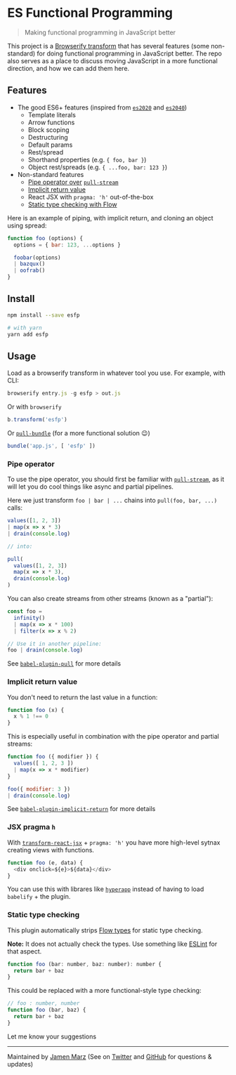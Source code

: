 
# ES Functional Programming

> Making functional programming in JavaScript better

This project is a [Browserify transform](https://www.npmjs.com/package/browserify) that has several features (some non-standard) for doing functional programming in JavaScript better.  The repo also serves as a place to discuss moving JavaScript in a more functional direction, and how we can add them here.

## Features

 - The good ES6+ features (inspired from [`es2020`](https://npmjs.com/es2020) and [`es2040`](https://npmjs.com/es2040))
   - Template literals
   - Arrow functions
   - Block scoping
   - Destructuring
   - Default params
   - Rest/spread
   - Shorthand properties (e.g. `{ foo, bar }`)
   - Object rest/spreads (e.g. `{ ...foo, bar: 123 }`)
 - Non-standard features
   - [Pipe operator over](https://npmjs.com/babel-plugin-pull) [`pull-stream`](https://github.com/pull-stream/pull-stream)
   - [Implicit return value](https://npmjs.com/babel-plugin-implicit-return)
   - React JSX with `pragma: 'h'` out-of-the-box
   - [Static type checking with Flow](https://flow.org/)

Here is an example of piping, with implicit return, and cloning an object using spread:

```js
function foo (options) {
  options = { bar: 123, ...options }

  foobar(options)
  | bazqux()
  | oofrab()
}
```

## Install

```sh
npm install --save esfp

# with yarn
yarn add esfp
```

## Usage

Load as a browserify transform in whatever tool you use.  For example, with CLI:

```js
browserify entry.js -g esfp > out.js
```

Or with `browserify`

```js
b.transform('esfp')
```

Or [`pull-bundle`](https://npmjs.com/pull-bundle) (for a more functional solution :wink:)

```js
bundle('app.js', [ 'esfp' ])
```

### Pipe operator

To use the pipe operator, you should first be familiar with [`pull-stream`](https://github.com/pull-stream/pull-stream), as it will let you do cool things like async and partial pipelines.

Here we just transform `foo | bar | ...` chains into `pull(foo, bar, ...)` calls:

```js
values([1, 2, 3])
| map(x => x * 3)
| drain(console.log)

// into:

pull(
  values([1, 2, 3])
  map(x => x * 3),
  drain(console.log)
)
```

You can also create streams from other streams (known as a "partial"):

```js
const foo =
  infinity() 
  | map(x => x * 100)
  | filter(x => x % 2)

// Use it in another pipeline:
foo | drain(console.log)
```

See [`babel-plugin-pull`](https://npmjs.com/babel-plugin-pull) for more details

### Implicit return value

You don't need to return the last value in a function:

```js
function foo (x) {
  x % 1 !== 0
}
```

This is especially useful in combination with the pipe operator and partial streams:

```js
function foo ({ modifier }) {
  values([ 1, 2, 3 ])
  | map(x => x * modifier)
}

foo({ modifier: 3 })
| drain(console.log)
```

See [`babel-plugin-implicit-return`](https://npmjs.com/babel-plugin-implicit-return) for more details

### JSX pragma `h`

With [`transform-react-jsx`](https://npmjs.com/babel-plugin-transform-react-jsx) + `pragma: 'h'` you have more high-level sytnax creating views with functions.

```js
function foo (e, data) {
  <div onclick=${e}>${data}</div>
}
```

You can use this with librares like [`hyperapp`](https://npmjs.com/hyperapp) instead of having to load `babelify` + the plugin.


### Static type checking

This plugin automatically strips [Flow types](https://flow.org/) for static type checking.

**Note:** It does not actually check the types. Use something like [ESLint](https://github.com/gajus/eslint-plugin-flowtype) for that aspect.

```js
function foo (bar: number, baz: number): number {
  return bar + baz
}
```

This could be replaced with a more functional-style type checking:

```js
// foo : number, number
function foo (bar, baz) {
  return bar + baz
}
```

Let me know your suggestions

---

Maintained by [Jamen Marz](https://git.io/jamen) (See on [Twitter](https://twitter.com/jamenmarz) and [GitHub](https://github.com/jamen) for questions & updates)

